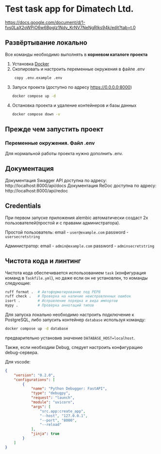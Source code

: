 # Test task app for Dimatech Ltd.
https://docs.google.com/document/d/1-fvs0LaX2oWPjO6w6Bpglz1Ndy_KrNV7NeNgRlks94k/edit?tab=t.0

## Развёртывание локально
Все команды необходимо выполнять в **корневом каталоге проекта**

1. Установка [Docker](https://www.docker.com/get-started/)
2. Скопировать и настроить переменные окружения в файле .env
    ```bash
     copy .env.example .env
    ```
3. Запуск проекта (доступно по адресу https://0.0.0.0:8000)
    ```bash
    docker compose up -d
    ```
4. Остановка проекта и удаление контейнеров и базы данных
    ```bash
    docker compose down -v
    ```
## Прежде чем запустить проект

### Переменные окружения. Файл .env
Для нормальной работы проекта нужно дополнить .env.

## Документация

Документация Swagger API доступна по адресу: http://localhost:8000/api/docs
Документация ReDoc доступна по адресу: http://localhost:8000/api/redoc

## Credentials
При первом запуске приложения alembic автоматически создаст 2х пользователей(простой и с правами администратора).

Простой пользователь:
email - `user@example.com`
password - `usersecretstring`

Администратор:
email - `admin@example.com`
password - `adminsecretstring`
    
## Чистота кода и линтинг
Чистота кода обеспечивается использованием `task` (конфигурация команд в `Taskfile.yml`), но даже если он не установлен, то команды следующие:
```bash
ruff format .  # Автоформатирование под PEP8
ruff check .   # Проверка на наличие неисправленных ошибок
isort .        # Исправление порядка и вида импортов
mypy .         # Проверка аннотаций типов
```

Для запуска локально необходимо настроить подключение к PostgreSQL, либо запусить контейнер `database` используя команду:
```bash
docker compose up -d database
```
предварительно установив значение `DATABASE_HOST=localhost`.

Также, если необходим Debug, следует настроить конфигурацию debug-сервера.

Для vscode:
```json
{
    "version": "0.2.0",
    "configurations": [
        {
            "name": "Python Debugger: FastAPI",
            "type": "debugpy",
            "request": "launch",
            "module": "uvicorn",
            "args": [
                "src.app:create_app",
                "--host", "127.0.0.1",
                "--port", "8000",
                "--reload"
            ],
            "jinja": true
        }
    ]
}
```